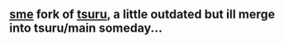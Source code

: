 ## [sme](https://youtu.be/3OnP-I0blgo) fork of [tsuru](https://github.com/Zenith-Team/Tsuru), a little outdated but ill merge into tsuru/main someday...
